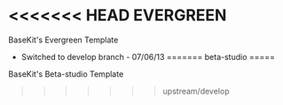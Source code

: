 <<<<<<< HEAD
EVERGREEN
=====

BaseKit's Evergreen Template

+ Switched to develop branch - 07/06/13
=======
beta-studio
=====

BaseKit's Beta-studio Template
>>>>>>> upstream/develop
